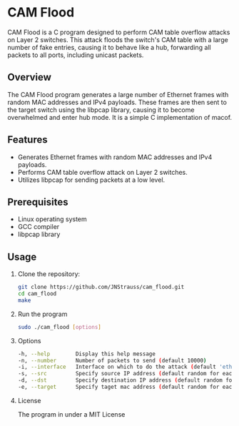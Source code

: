 # CAM Flood

CAM Flood is a C program designed to perform CAM table overflow attacks on Layer 2 switches. This attack floods the switch's CAM table with a large number of fake entries, causing it to behave like a hub, forwarding all packets to all ports, including unicast packets.

## Overview

The CAM Flood program generates a large number of Ethernet frames with random MAC addresses and IPv4 payloads. These frames are then sent to the target switch using the libpcap library, causing it to become overwhelmed and enter hub mode.
It is a simple C implementation of macof.

## Features

- Generates Ethernet frames with random MAC addresses and IPv4 payloads.
- Performs CAM table overflow attack on Layer 2 switches.
- Utilizes libpcap for sending packets at a low level.

## Prerequisites

- Linux operating system
- GCC compiler
- libpcap library

## Usage

1. Clone the repository:

   ```bash
   git clone https://github.com/JNStrauss/cam_flood.git
   cd cam_flood
   make
   ```

2. Run the program
   ```bash
   sudo ./cam_flood [options]
   ```
3. Options
   ```bash
   -h, --help        Display this help message
   -n, --number      Number of packets to send (default 10000)
   -i, --interface   Interface on which to do the attack (default 'eth0')
   -s, --src         Specify source IP address (default random for each packet)
   -d, --dst         Specify destination IP address (default random for each packet)
   -e, --target      Specify taget mac address (default random for each packet)
   ```

4. License
   
   The program in under a MIT License

